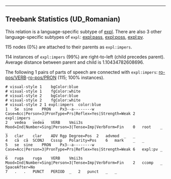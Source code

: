 

--------------------------------------------------------------------------------

## Treebank Statistics (UD_Romanian)

This relation is a language-specific subtype of [expl]().
There are also 3 other language-specific subtypes of `expl`: [expl:pass](), [expl:poss](), [expl:pv]().

115 nodes (0%) are attached to their parents as `expl:impers`.

114 instances of `expl:impers` (99%) are right-to-left (child precedes parent).
Average distance between parent and child is 1.10434782608696.

The following 1 pairs of parts of speech are connected with `expl:impers`: [ro-pos/VERB]()-[ro-pos/PRON]() (115; 100% instances).


~~~ conllu
# visual-style 1	bgColor:blue
# visual-style 1	fgColor:white
# visual-style 2	bgColor:blue
# visual-style 2	fgColor:white
# visual-style 2 1 expl:impers	color:blue
1	Se	sine	PRON	Px3--a--------w	Case=Acc|Person=3|PronType=Prs|Reflex=Yes|Strength=Weak	2	expl:impers	_	_
2	vedea	vedea	VERB	Vmii3s	Mood=Ind|Number=Sing|Person=3|Tense=Imp|VerbForm=Fin	0	root	_	_
3	clar	clar	ADV	Rgp	Degree=Pos	2	advmod	_	_
4	că	că	SCONJ	Csssp	Polarity=Pos	6	mark	_	_
5	se	sine	PRON	Px3--a--------w	Case=Acc|Person=3|PronType=Prs|Reflex=Yes|Strength=Weak	6	expl:pv	_	_
6	ruga	ruga	VERB	Vmii3s	Mood=Ind|Number=Sing|Person=3|Tense=Imp|VerbForm=Fin	2	ccomp	_	SpaceAfter=No
7	.	.	PUNCT	PERIOD	_	2	punct	_	_

~~~



